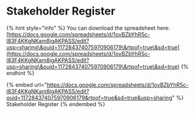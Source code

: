 # Stakeholder Register

{% hint style="info" %}
You can download the spreadsheet here: [https://docs.google.com/spreadsheets/d/1ovBZbYhR5c-l83F4KKgNKam8igAKPASS/edit?usp=sharing\&ouid=117284374075970906179\&rtpof=true\&sd=true](https://docs.google.com/spreadsheets/d/1ovBZbYhR5c-l83F4KKgNKam8igAKPASS/edit?usp=sharing\&ouid=117284374075970906179\&rtpof=true\&sd=true)
{% endhint %}

{% embed url="https://docs.google.com/spreadsheets/d/1ovBZbYhR5c-l83F4KKgNKam8igAKPASS/edit?ouid=117284374075970906179&rtpof=true&sd=true&usp=sharing" %}
Stakeholder Register
{% endembed %}
